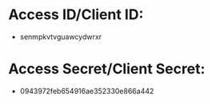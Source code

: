 # Access ID/Client ID: 
- senmpkvtvguawcydwrxr
# Access Secret/Client Secret:
- 0943972feb654916ae352330e866a442
